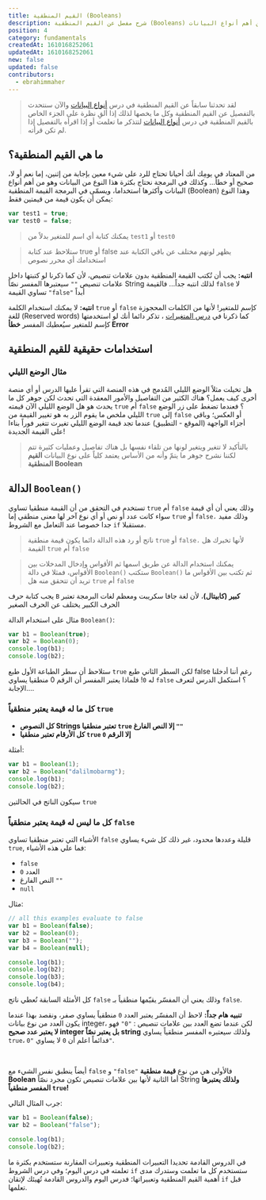 ```yaml
---
title: القيم المنطقية (Booleans)
description: شرح مفصل عن القيم المنطقية (Booleans) كنوع من أهم أنواع البيانات.
position: 4
category: fundamentals
createdAt: 1610168252061
updatedAt: 1610168252061
new: false
updated: false
contributors:
  - ebrahimmaher
---
```


> لقد تحدثنا سابقاً عن القيم المنطقية في درس 
[أنواع البيانات](/tutorials/algorithms/fundamentals/datatypes#boolean---القيمة-المنطقية) 
واﻵن سنتحدث بالتفصيل عن القيم المنطقية وكل ما يخصها لذلك إذا ألقِ نظرة على الجزء الخاص بالقيم المنطقية في درس 
[أنواع البيانات](/tutorials/algorithms/fundamentals/datatypes#boolean---القيمة-المنطقية)
 لتتذكر ما تعلمت أو إذا اقرأه بالتفصيل إذا لم تكن قرأته.

## ما هي القيم المنطقية؟
من المعتاد في يومِك أنك أحيانا تحتاج للرد على شيء معين بإجابة من إثنين، إما نعم أو لا، صحيح أو خطأ... وكذلك في البرمجة نحتاج بكثرة هذا النوع من البيانات وهو من أهم أنواع البيانات وأكثرها استخداما، ويسمّى في البرمجة القيمة المنطقية (Boolean) وهذا النوع يمكن أن يكون قيمة من قيمتين فقط: 

```js
var test1 = true;
var test0 = false;
```
> يمكنك كتابة أي اسم للمتغير بدلاً من `test1` أو `test0`

> ستلاحظ عند كتابة true أو false يظهر لونهم مختلف عن باقي الكتابة عند استخدامك أي محرر نصوص

<base-alert type="error">

**انتبه:** يجب أن تُكتب القيمة المنطقية بدون علامات تنصيص، ﻷن كما ذكرنا لو كتبتها داخل علامات تنصيص `""` سيعتبرها المفسر نصّاً String لذلك انتبه جداً...
فالقيمة `false` ﻻ تساوي القيمة `"false"` أبداً

</base-alert>


<base-alert type="error">

**انتبه:** ﻻ يمكنك استخدام الكلمة `true` أو `false` كإسم للمتغير! ﻷنها من الكلمات المحجوزة للغة (Reserved words) كما ذكرنا في 
[درس المتغيرات](/tutorials/algorithms/fundamentals/variables#مم-يتكون-المتغير؟)
، تذكر دائما أنك لو استخدمتها كإسم للمتغير سيُعطيك المفسر **خطأ Error**

</base-alert>

## استخدامات حقيقية للقيم المنطقية

### مثال الوضع الليلي
هل تخيلت مثلاً الوضع الليلي المُدمج في هذه المنصة التي تقرأ عليها الدرس أو أي منصة أخرى كيف يعمل؟
هناك الكثير من التفاصيل واﻷمور المعقدة التي تحدث لكن جوهر كل ما يحدث هو هل الوضع الليلي اﻵن قيمته `true` أم `false` ؟ فعندما تضغط على زر الوضع الليلي ملخص ما يقوم الزر به هو تغيير القيمة من `true` إلى `false` أو العكس؛ وباقي أجزاء الواجهة (الموقع - التطبيق) عندما تجد قيمة الوضع الليلي تغيرت تتغير فوراً بناءا على القيمة الجديدة! 

> بالتأكيد لا تتغير ويتغير لونها من تلقاء نفسها بل هناك تفاصيل وعمليات كثيرة تتم لكننا نشرح جوهر ما يتمّ وأنه من اﻷساس يعتمد كلياً على نوع البيانات **القيم المنطقية Boolean**

<try-wrapper title="تجربة الوضع الليلي" subtitle="جرّب مثال تطبيقي على الوضع الليلي واستخدام القيم المنطقية!">
  <boolean-dark-mode-try />
</try-wrapper>


## الدالة `Boolean()`

تستخدم في التحقق من أن القيمة منطقيا تساوي `true` أم `false` وذلك يعني أن أي قيمة سواء كانت عدد أو نص أو أي نوع آخر لها معنى منطقي إما `true` أو `false،` وذلك مفيد جدا خصوصا عند التعامل مع الشروط `if` مستقبلا.

> ناتج أو رد هذه الدالة دائما يكون قيمة منطقية `true` أو `false،` لأنها تخبرك هل القيمة `true` أم `false`

> يمكنك استخدام الدالة عن طريق اسمها ثم الأقواس وإدخال المدخلات بين الأقواس، فمثلا في دالة `Boolean()` ستكتب `Boolean()` ثم تكتب بين الأقواس ما تريد أن تتحقق منه هل `true` أم `false`

<base-alert type="error" >

يجب كتابة حرف `B` **كبير (كابيتال)**، لأن لغة جافا سكريبت ومعظم لغات البرمجة تعتبر الحرف الكبير يختلف عن الحرف الصغير

</base-alert>

مثال على استخدام الدالة `Boolean()`:

```js
var b1 = Boolean(true);
var b2 = Boolean(0);
console.log(b1);
console.log(b2);
```

ستلاحظ أن سطر الطباعة الأول طبع `true` لكن السطر الثاني طبع false رغم أننا أدخلنا له `0`! فلماذا يعتبر المفسر أن الرقم 0 منطقيا يساوي `false` ؟ استكمل الدرس لتعرف الإجابة....


### كل ما له قيمة يعتبر منطقياً `true`

- **كل النصوص Strings تعتبر منطقيا `true` إلا النص الفارغ `""`**
- **كل الأرقام تعتبر منطقيا `true` إلا الرقم `0`**

أمثلة:
```js
var b1 = Boolean(1);
var b2 = Boolean("dalilmobarmg");
console.log(b1);
console.log(b2);
```
سيكون الناتج في الحالتين `true`

### كل ما ليس له قيمة يعتبر منطقياً `false`
الأشياء التي تعتبر منطقيا تساوي `false` قليلة وعددها محدود، غير ذلك كل شيء يساوي `true`, فما علي هذه الأشياء:

- `false`
- العدد `0`
- النص الفارغ `""`
- `null`

مثال:
```js
// all this examples evaluate to false
var b1 = Boolean(false);
var b2 = Boolean(0);
var b3 = Boolean("");
var b4 = Boolean(null);

console.log(b1);
console.log(b2);
console.log(b3);
console.log(b4);
```
كل اﻷمثلة السابقة تُعطي ناتج `false` وذلك يعني أن المفسّر يقيّمها منطقياً بـ `false`.

<base-alert type="error">

**تنبيه هام جداً:** 
لاحظ أن المفسّر يعتبر العدد `0` منطقياً يساوي صفر، ونقصد بهذا عندما يكون العدد من نوع بيانات integer، لكن عندما تضع العدد بين علامات تنصيص : `"0"` فهو **لا يعتبر عدد صحيح integer بل يعتبر نصّاً string** ولذلك سيعتبره المفسر منطقياً يساوي `true`، فدائماً اعلم أن `0` لا يساوي `"0"`.

<br>

أيضاً ينطبق نفس الشيء مع `false` و `"false"` فاﻷولى هي من نوع **قيمة منطقية Boolean** أما الثانية ﻷنها بين علامات تنصيص تكون مجرد نصّاً String **ولذلك يعتبرها المفسر منطقياً `true`!**

جرب المثال التالي:
```js
var b1 = Boolean(false);
var b2 = Boolean("false");

console.log(b1);
console.log(b2);
```

</base-alert>

<base-alert type="next">

في الدروس القادمة تحديدا التعبيرات المنطقية وتعبيرات المقارنة ستستخدم بكثرة ما تعلمته في درس اليوم؛ وفي درس الشروط `if` ستستخدم كل ما تعلمت وستدرك مدى أهمية القيم المنطقية وتعبيراتها؛ فدرس اليوم والدروس القادمة تُهيئك لإتقان `if` قبل تعلمها.

</base-alert>
